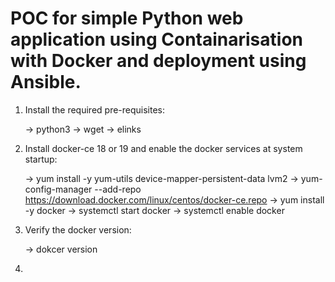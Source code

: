 # POC for simple Python web application using Containarisation with Docker and deployment using Ansible.

1. Install the required pre-requisites:

    -> python3
    -> wget
    -> elinks
      
2. Install docker-ce 18 or 19 and enable the docker services at system startup:

   -> yum install -y yum-utils device-mapper-persistent-data lvm2
   -> yum-config-manager --add-repo https://download.docker.com/linux/centos/docker-ce.repo
   -> yum install -y docker
   -> systemctl start docker
   -> systemctl enable docker
   
3. Verify the docker version:
   
   -> dokcer version
   
4. 


